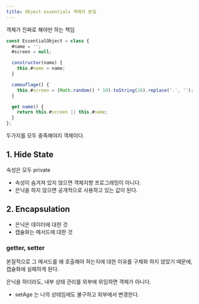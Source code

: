 ```yaml
---
title: Object essentials 객체의 본질
---
```


객체가 진짜로 해야만 하는 책임 

```javascript
const EssentialObject = class {
  #name = '';        
  #screen = null;

  constructor(name) {
    this.#name = name;
  }

  camouflage() {
    this.#screen = (Math.random() * 10).toString(16).replace('.', '');
  }

  get name() {
    return this.#screen || this.#name;
  }
};
```
두가지를 모두 충족해야지 객체이다.

## 1. Hide State 

속성은 모두 private

- 속성이 숨겨져 있지 않으면 객체지향 프로그래밍이 아니다.  
- 은닉을 하지 않으면 공개적으로 사용하고 있는 값이 된다. 

## 2. Encapsulation
- 은닉은 데이터에 대한 것
- 캡슐화는 메서드에 대한 것

### getter, setter
본질적으로 그 메서드를 왜 호출해야 하는지에 대한 이유를 구체화 하지 않았기 때문에,     
캡슐화에 실패하게 된다.
 
은닉을 하더라도, 내부 상태 관리를 외부에 위임하면 객체가 아니다.
- setAge 는 나의 상태임에도 불구하고 외부에서 변경한다. 


